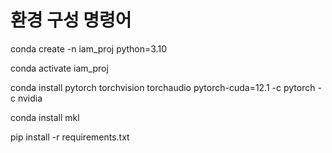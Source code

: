 # 환경 구성 명령어

conda create -n iam_proj python=3.10

conda activate iam_proj

conda install pytorch torchvision torchaudio pytorch-cuda=12.1 -c pytorch -c nvidia

conda install mkl

pip install -r requirements.txt 

